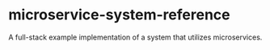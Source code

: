 # microservice-system-reference
A full-stack example implementation of a system that utilizes microservices.
